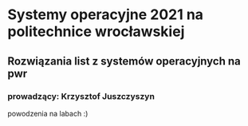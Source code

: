 # Systemy operacyjne 2021 na politechnice wrocławskiej
## Rozwiązania list z systemów operacyjnych na pwr 
### prowadzący: Krzysztof Juszczyszyn

powodzenia na labach :)
